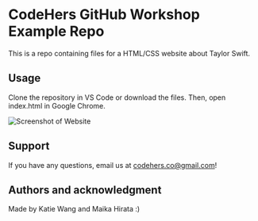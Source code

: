 # CodeHers GitHub Workshop Example Repo
This is a repo containing files for a HTML/CSS website about Taylor Swift.

## Usage
Clone the repository in VS Code or download the files. Then, open index.html in Google Chrome.

![Screenshot of Website](https://github.com/katiewang22/practice/blob/main/screenshot.png)

## Support
If you have any questions, email us at codehers.co@gmail.com! 

## Authors and acknowledgment
Made by Katie Wang and Maika Hirata :)
